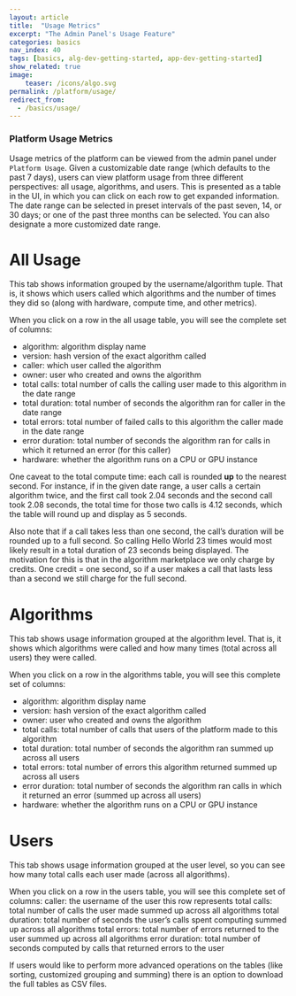 ```yaml
---
layout: article
title:  "Usage Metrics"
excerpt: "The Admin Panel's Usage Feature"
categories: basics
nav_index: 40
tags: [basics, alg-dev-getting-started, app-dev-getting-started]
show_related: true
image:
    teaser: /icons/algo.svg
permalink: /platform/usage/
redirect_from:
  - /basics/usage/
---
```



### Platform Usage Metrics

Usage metrics of the platform can be viewed from the admin panel under `Platform Usage`. Given a customizable date range (which defaults to the past 7 days), users can view platform usage from three different perspectives: all usage, algorithms, and users. This is presented as a table in the UI, in which you can click on each row to get expanded information. The date range can be selected in preset intervals of the past seven, 14, or 30 days; or one of the past three months can be selected. You can also designate a more customized date range.


# All Usage

This tab shows information grouped by the username/algorithm tuple. That is, it shows which users called which algorithms and the number of times they did so (along with hardware, compute time, and other metrics).

When you click on a row in the all usage table, you will see the complete set of columns:
- algorithm: algorithm display name
- version: hash version of the exact algorithm called
- caller: which user called the algorithm
- owner: user who created and owns the algorithm
- total calls: total number of calls the calling user made to this algorithm in the date range
- total duration: total number of seconds the algorithm ran for caller in the date range
- total errors: total number of failed calls to this algorithm the caller made in the date range
- error duration: total number of seconds the algorithm ran for calls in which it returned an error (for this caller)
- hardware: whether the algorithm runs on a CPU or GPU instance

One caveat to the total compute time: each call is rounded **up** to the nearest second. For instance, if in the given date range, a user calls a certain algorithm twice, and the first call took 2.04 seconds and the second call took 2.08 seconds, the total time for those two calls is 4.12 seconds, which the table will round up and display as 5 seconds. 

Also note that if a call takes less than one second, the call’s duration will be rounded up to a full second. So calling Hello World 23 times would most likely result in a total duration of 23 seconds being displayed. The motivation for this is that in the algorithm marketplace we only charge by credits. One credit = one second, so if a user makes a call that lasts less than a second we still charge for the full second.


# Algorithms

This tab shows usage information grouped at the algorithm level. That is, it shows which algorithms were called and how many times (total across all users) they were called.

When you click on a row in the algorithms table, you will see this complete set of columns:
- algorithm: algorithm display name
- version: hash version of the exact algorithm called
- owner: user who created and owns the algorithm
- total calls: total number of calls that users of the platform made to this algorithm
- total duration: total number of seconds the algorithm ran summed up across all users
- total errors: total number of errors this algorithm returned summed up across all users
- error duration: total number of seconds the algorithm ran calls in which it returned an error (summed up across all users)
- hardware: whether the algorithm runs on a CPU or GPU instance


# Users

This tab shows usage information grouped at the user level, so you can see how many total calls each user made (across all algorithms).

When you click on a row in the users table, you will see this complete set of columns:
caller: the username of the user this row represents
total calls: total number of calls the user made summed up across all algorithms
total duration: total number of seconds the user’s calls spent computing summed up across all algorithms
total errors: total number of errors returned to the user summed up across all algorithms
error duration: total number of seconds computed by calls that returned errors to the user


If users would like to perform more advanced operations on the tables (like sorting, customized grouping and summing) there is an option to download the full tables as CSV files.

